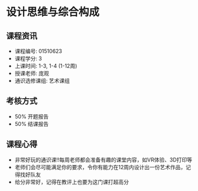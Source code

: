# 设计思维与综合构成

## 课程资讯
- 课程编号: 01510623
- 课程学分: 3
- 上课时间: 1-3, 1-4 (1-12周)
- 授课老师: 庞观
- 通识选修课组: 艺术课组
## 考核方式
- 50% 开题报告
- 50% 结课报告
  
## 课程心得
- 非常好玩的通识课!!每周老师都会准备有趣的课堂内容，如VR体验、3D打印等
- 老师们会尽可能满足你的要求，令你有能力在12周内设计出一份艺术作品，记得找好队友
- 给分非常好，记得在教评上也要为这门课打超高分
